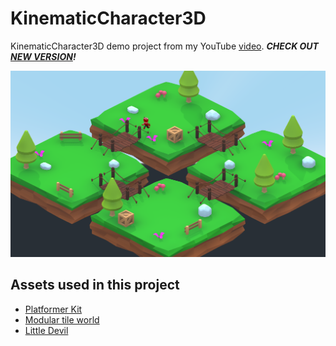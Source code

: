 # KinematicCharacter3D
KinematicCharacter3D demo project from my YouTube [video](https://www.youtube.com/watch?v=DF4kxLtxoyc). ***CHECK OUT [NEW VERSION](https://github.com/jegor377/NewKinematicCharacter3D)!***

![preview image](./preview.png)

## Assets used in this project
* [Platformer Kit](https://www.kenney.nl/assets/platformer-kit)
* [Modular tile world](https://mihailt.itch.io/modular-tile-world)
* [Little Devil](https://igorasbarbarian.itch.io/animated-low-poly-little-devil-character)
